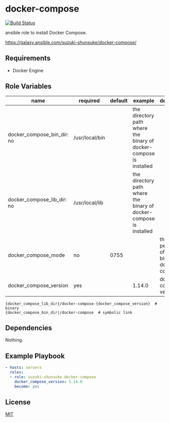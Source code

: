 # docker-compose

[![Build Status](https://travis-ci.org/suzuki-shunsuke/ansible-docker-compose.svg?branch=master)](https://travis-ci.org/suzuki-shunsuke/ansible-docker-compose)

ansible role to install Docker Compose.

https://galaxy.ansible.com/suzuki-shunsuke/docker-compose/

## Requirements

* Docker Engine

## Role Variables

name | required | default | example | description
--- | --- | --- | --- | ---
docker_compose_bin_dir: no | /usr/local/bin | | the directory path where the binary of docker-compose is installed
docker_compose_lib_dir: no | /usr/local/lib | | the directory path where the binary of docker-compose is installed
docker_compose_mode | no | 0755 | | the permission of the binary of docker-compose
docker_compose_version | yes | | 1.14.0 | docker-compose version

```
{docker_compose_lib_dir}/docker-compose-{docker_compose_version}  #  binary
{docker_compose_bin_dir|/docker-compose  # symbolic link
```

## Dependencies

Nothing.

## Example Playbook

```yaml
- hosts: servers
  roles:
  - role: suzuki-shunsuke.docker-compose
    docker_compose_version: 1.14.0
    become: yes
```

## License

[MIT](LICENSE)
